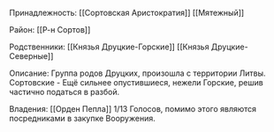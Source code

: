 Принадлежность:
[[Сортовская Аристократия]]
[[Мятежный]]

Район:
[[Р-н Сортов]]

Родственники:
[[Князья Друцкие-Горские]]
[[Князья Друцкие-Северные]]

Описание:
Группа родов Друцких, произошла с территории Литвы. 
Сортовские - Ещё сильнее опустившиеся, нежели Горские, решив частично податься в разбой. 

Владения:
[[Орден Пепла]] 1/13 Голосов, помимо этого являются посредниками в закупке Вооружения.